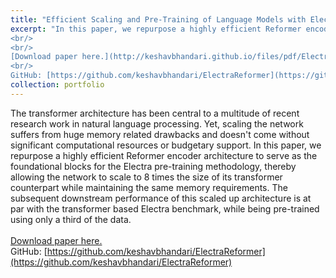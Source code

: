 ```yaml
---
title: "Efficient Scaling and Pre-Training of Language Models with Electra and Reformers"
excerpt: "In this paper, we repurpose a highly efficient Reformer encoder architecture to serve as the foundational blocks for the Electra pre-training methodology, thereby allowing the network to scale to 8 times the size of its transformer counterpart while maintaining the same memory requirements. The subsequent downstream performance of this scaled up architecture is at par with the transformer based Electra benchmark, while being pre-trained using only a third of the data.
<br/>
<br/>
[Download paper here.](http://keshavbhandari.github.io/files/pdf/Electra_Reformer.pdf)
<br/>
GitHub: [https://github.com/keshavbhandari/ElectraReformer](https://github.com/keshavbhandari/ElectraReformer) <br/>"
collection: portfolio
---
```


The transformer architecture has been central to a multitude of recent research work in natural language processing. Yet, scaling the network suffers from huge memory related drawbacks and doesn't come without significant computational resources or budgetary support. In this paper, we repurpose a highly efficient Reformer encoder architecture to serve as the foundational blocks for the Electra pre-training methodology, thereby allowing the network to scale to 8 times the size of its transformer counterpart while maintaining the same memory requirements. The subsequent downstream performance of this scaled up architecture is at par with the transformer based Electra benchmark, while being pre-trained using only a third of the data. 
<br/>
<br/>
[Download paper here.](http://keshavbhandari.github.io/files/pdf/Electra_Reformer.pdf)
<br/>
GitHub: [https://github.com/keshavbhandari/ElectraReformer](https://github.com/keshavbhandari/ElectraReformer)
